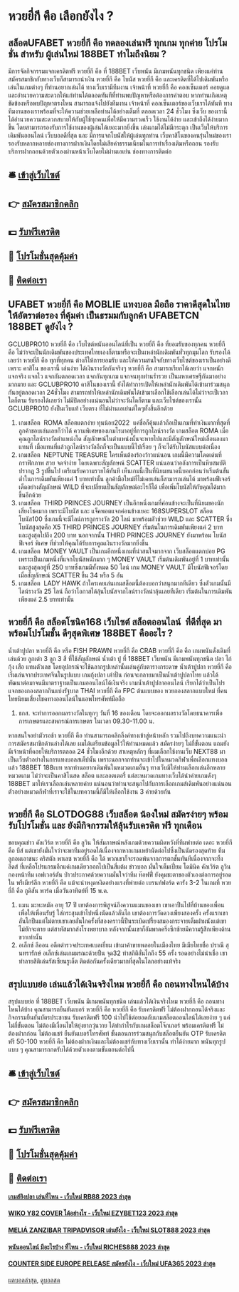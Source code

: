 # หวยยี่กี คือ เลือกยังไง ?
## สล็อตUFABET หวยยี่กี คือ ทดลองเล่นฟรี ทุกเกม ทุกค่าย โปรโมชั่น สำหรับ ผู้เล่นใหม่ 188BET ทำไมถึงนิยม ?
มีการจัดกิจกรรมแจกเครดิตฟรี หวยยี่กี คือ ที่ 188BET เว็บพนัน มีเกมพนันทุกชนิด เพียงแค่ท่านสมัครสมาชิกกับทางเว็บก็สามารถนำเงิน หวยยี่กี คือ โบนัส หวยยี่กี คือ และเครดิตที่ได้ไปเดิมพันหรือเล่นในเกมต่างๆ ที่ท่านอยากเล่นได้ ทางเว็บเรามีทีมงาน เจ้าหน้าที่ หวยยี่กี คือ คอลเซ็นเตอร์ คอยดูแลและอำนวยความสะดวกให้แก่ท่านได้ตลอดทันทีที่ท่านพบปัญหาหรือต้องการคำตอบ หากท่านเกิดเหตุขัดข้องหรือพบปัญหาตรงไหน สามารถแจ้งไปยังทีมงาน เจ้าหน้าที่ คอลเซ็นเตอร์ของเว็บเราได้ทันที ทางทีมงานของเราพร้อมที่จะให้ความช่วยเหลือท่านได้อย่างเต็มที่ ตลอดเวลา 24 ชั่วโมง
ซึ่งเว็บ ของเรานี้ได้อำนวยความสะดวกสบายให้กับผู้ใช้ทุกคนเพื่อให้มีความรวดเร็ว ใช้งานได้ง่าย และเข้าถึงได้ง่ายมากขึ้น โดยสามารถรองรับการใช้งานของผู้เล่นได้เยอะมากยิ่งขึ้น เล่นเกมได้ไม่มีกระตุก เป็นเว็บให้บริการ เดิมพันออนไลน์ เว็บบอลดีที่สุด และ มีการแจกโบนัสให้ผู้เล่นทุกท่าน
เว็บคาสิโนของคนรุ่นใหม่ของเรารองรับหลากหลายช่องทางการฝากเงินโดยไม่เสียค่าธรรมเนียมในการทำเรื่องเติมหรือถอน รองรับบริการฝากถอนด้วยตัวเองผ่านหน้าเว็บโดยไม่ผ่านเอเย่น
ช่องทางการติดต่อ

## 🛎 [เข้าสู่เว็บไซต์](https://bit.ly/3SdLNi2)
## 👉 [สมัครสมาชิกคลิก](https://bit.ly/3SdLNi2)
## 💵 [รับฟรีเครดิต](https://bit.ly/3dyRKHj)
## 👑 [โปรโมชั่นสุดคุ้มค่า](https://bit.ly/3dyRKHj)
## 📱 [ติดต่อเรา](https://bit.ly/3dyRKHj)

## UFABET หวยยี่กี คือ MOBLIE แทงบอล มือถือ ราคาดีสุดในไทย ให้อัตราต่อรอง ที่คุ้มค่า เป็นธรมมกับลูกค้า UFABETCN 188BET ดูยังไง ?
GCLUBPRO10 หวยยี่กี คือ เว็บไซต์พนันออนไลน์ที่เป็น หวยยี่กี คือ ที่ยอมรับของทุกคน หวยยี่กี คือ ไม่ว่าจะเป็นนักเดิมพันของประเทศไทยเองก็ตามหรือจะเป็นเหล่านักเดิมพันทั่วทุกมุมโลก รับรองได้เลยว่า หวยยี่กี คือ ทุกที่ทุกคน ต่างก็ให้การยอมรับ และให้ความสนใจกับทางเว็บไซต์ของเราเป็นอย่างดี เพราะ คาสิโน ของเรานี้ เล่นง่าย ได้เงินรางวัลกันจริงๆ หวยยี่กี คือ สามารถเรียกได้เลยว่า แจกหนัก แจกจริง แจกไว แจกกันตลอดเวลา แจกกันทุกเกม แจกจนทุกท่านร่ำรวย เป็นมหาเศรษฐีกันมาอย่างมากมาย และ GCLUBPRO10 คาสิโนของเรานี้ ยังได้ทำการเปิดให้เหล่านักเดิมพันได้เข้ามาร่วมสนุกกันอยู่ตลอดเวลา 24ชั่วโมง สามารถทำให้เหล่านักเดิมพันได้เข้ามาเลือกใช้เลือกเล่นได้ไม่ว่าจะเป็เวลาใดก็ตาม รับรองได้เลยว่า ไม่มีปิดอย่างแน่นอนไม่ว่าจะวันไดก็ตาม และเว็บไซต์ของเรานั้น GCLUBPRO10 ยังป็นเว็บแท้ เว็บตรง ที่ไม่ผ่านเอเย่นต์ใดๆทั้งสิ้นอีกด้วย
1. เกมสล็อต  ROMA สล็อตแตกง่าย ทุนน้อย2022  แค่ชื่อก็คุ้นแล้วถือเป็นเกมที่ทำเงินมากที่สุดที่ลูกค้าชอบเล่นเลยก็ว่าได้ ความพิเศษของเกมโรมาอยู่ที่การถูกไลน์รางวัล เกมสล็อต ROMA เมื่อคุณถูกไลน์รางวัลตำแหน่งใด สัญลักษณ์ในตำแหน่งนั้นจะหายไปและมีสัญลักษณ์ใหม่เลื่อนลงมาแทนที่ เมื่อแทนที่แล้วถูกไลน์รางวัลอีกก็จะเป็นแบบนี้ไปเรื่อย ๆ ก็จะได้รับโบนัสแบบต่อเนื่อง
2. เกมสล็อต  NEPTUNE TREASURE ใครเห็นต้องร้องว้าวแน่นอน เกมนี้มีความโดดเด่นที่กราฟิกภาพ สวย จดจำง่าย โดยเฉพาะสัญลักษณ์ SCATTER แน่นอนว่าอลังการเป็นหีบสมบัติปรากฏ 3 รูปขึ้นไป เตรียมรับความรวยได้ทันที เห็นเกมนี้เป็นที่นิยมขนาดนี้บอกก่อนว่าเริ่มต้นขั้นต่ำในการเดิมพันเพียงแค่ 1 บาทเท่านั้น ลูกค้ามือใหม่ที่ไม่เคยเล่นก็สามารถเล่นได้ มาพร้อมฟีเจอร์เด็ดอย่างสัญลักษณ์ WILD ที่จะเปลี่ยนเป็นสัญลักษณ์อะไรก็ได้ เพื่อเพิ่มโบนัสให้กับคุณได้มากขึ้นอีกด้วย
3. เกมสล็อต  THIRD PRINCES JOURNEY เป็นอีกหนึ่งเกมที่ค่อนข้างจะเป็นที่นิยมของนักเสี่ยงโชคมาก เพราะมีโบนัส และ แจ็คพอตแจกค่อนข้างเยอะ 168SUPERSLOT สล็อต โบนัส100 ซึ่งเกมนี้จะมีไลน์การถูกรางวัล 20 ไลน์ มาพร้อมตัวช่วย WILD และ SCATTER ซึ่งโบนัสสูงสุดคือ X5 THIRD PRINCES JOURNEY เริ่มต้นในการเดิมพันเพียงแค่ 2 บาท และสูงสุดไปถึง 200 บาท นอกจากนั้น THIRD PRINCES JOURNEY ยังมาพร้อม โบนัสฟีเจอร์ พิเศษ ที่ช่วยให้คุณได้รับการคูณเงินรางวัลมากยิ่งขึ้น
4. เกมสล็อต  MONEY VAULT เป็นเกมอีกหนึ่งเกมที่น่าสนใจมากจาก เว็บสล็อตแตกบ่อย PG  เพราะเป็นเกมหนึ่งที่แจกโบนัสหนักมาก ๆ MONEY VAULT เริ่มต้นเดิมพันอยู่ที่ 1 บาทเท่านั้น และสูงสุดอยู่ที่ 250 บาทซึ่งเกมมีทั้งหมด 50 ไลน์ เกม MONEY VAULT มีโบนัสฟีเจอร์โดยเมื่อสัญลักษณ์ SCATTER ขึ้น 34 หรือ 5 อัน
5. เกมสล็อต  LADY HAWK ถ้าใครเคยเล่นเกมสล็อตนี้ต้องบอกว่าสนุกมากทีเดียว ซึ่งตัวเกมนั้นมีไลน์รางวัล 25 ไลน์ ถือว่าโอกาสได้ลุ้นโบนัสจากไลน์รางวัลน่าลุ้นเลยทีเดียว เริ่มต้นในการเดิมพันเพียงแค่ 2.5 บาทเท่านั้น

## หวยยี่กี คือ สล็อตโซนิค168 เว็บไซต์ สล็อตออนไลน์  ที่ดีที่สุด มาพร้อมโปรโมชั้น ดีๆสุดพิเศษ 188BET คืออะไร ?
น้ำเต้าปูปลา หวยยี่กี คือ หรือ FISH PRAWN หวยยี่กี คือ CRAB หวยยี่กี คือ คือ เกมพนันดั่งเดิมที่เล่นด้วย ลูกเต๋า 3 ลูก 3 สี ที่ใช้สัญลักษณ์ น้ำเต้า ปู ที่ 188BET เว็บพนัน มีเกมพนันทุกชนิด ปลา ไก่ กุ้ง เสือ แทนตัวเลข โดยอุปกรณ์จะใช้ฉลากรูปเหล่านั้นเล่นคู่กับตารางกระดาษ
น้ำเต้าปูปลา หวยยี่กี คือ เริ่มเล่นจากประเทศจีนในรูปแบบ เกมกุ้งปลา เต๋าปั่น ก่อนจะกลายมาเป็นน้ำเต้าปูปลาไทย แล้วได้พัฒนาต่อมาจนมีมาตราฐานเป็นเกมออนไลน์ได้เงินจริง เกมน้ำเต้าปูปลาออนไลน์ เรียกได้ว่าเป็นโปรแจกของกองสลากกินแบ่งรัฐบาล THAI หวยยี่กี คือ FPC ต้นแบบของ หวยกองสลากแบบใหม่ ที่คนไทยนิยมเสี่ยงโชคทางออนไลน์ในแอพโทรศัพท์มือถือ
1. ธกส. จะทำการออกผลรางวัลในทุกๆ วันที่ 16 ของเดือน โดยจะออกผลรางวัลโดยธนาคารเพื่อการเกษตรและสหกรณ์การเกษตร ในเวลา 09.30-11.00 น.

หากสนใจอย่ามัวรอช้า หวยยี่กี คือ ท่านสามารถคลิกลิ้งค์ทางเข้าสู่หน้าหลัก รวมไปถึงบทความแนะนำการสมัครสมาชิกด้านล่างได้เลย ผมได้เตรียมข้อมูลไว้ให้ท่านหมดแล้ว สมัครง่ายๆ ไม่กี่ขั้นตอน แถมยังมีเจ้าหน้าที่คอยให้บริการตลอด 24 ชั่วโมงอีกด้วย
สาเหตุหลักๆ ที่ผมเลือกใช้งานเว็บ NEXT88 มาเป็นเว็บตัวอย่างในการแทงบอลสเต็ปนั้น เพราะนอกจากท่านจะเข้าไปในหมวดกีฬาเพื่อเลือกแทงบอลแล้ว 188BET 188เบท หากท่านอยากเดิมพันในหมวดเกมอื่นๆ ทางเว็บมีให้ท่านเลือกเล่นอีกหลายหมวดเกม ไม่ว่าจะเป็นคาสิโนสด สล็อต และลอตเตอรี่ แต่ละหมวดเกมทางเว็บได้นำค่ายเกมดังๆ 188BET มาให้เราเลือกเล่นหลายค่าย แน่นอนว่าท่านจะสนุกไปกับการเลือกเกมส์เดิมพันอย่างแน่นอน ตัวอย่างหมวดกีฬาที่เราจะใช้ในบทความนี้ก็มีให้เลือกใช้งาน 3 ค่ายด้วยกัน

## หวยยี่กี คือ SLOTDOG88 เว็บสล็อต น้องใหม่ สมัครง่ายๆ พร้อมรับโปรโมชั่น และ ยังมีกิจกรรมให้ลุ้นรับเครดิต ฟรี ทุกเดือน
ขอบคุณข่าว
คัลเวิร์ต หวยยี่กี คือ ลูวิน ให้สัมภาษณ์หลังเกมด้วยความผิดหวังที่ทีมพ่ายต่อ เดอะ หวยยี่กี คือ บีส์ แต่เขายังมั่นใจว่าจะพาทีมอยู่รอดได้เนื่องจากหากเกมเหย้านัดต่อไปซึ่งเป็นนัดรองสุดท้าย ทีมลูกอมเอาชนะ คริสตัล พาเลซ หวยยี่กี คือ ได้ พวกเขาก็จะรอดพ้นจากการตกชั้นทันทีเนื่องจากจะทิ้ง ลีดส์ ที่เหลือโปรแกรมอีกแค่เกมเดียวออกไปเป็นสี่แต้ม
ข่าวบอล มั่นใจเต็มเปี่ยม โดมินิค คัลเวิร์ต ลูวิน กองหน้าทีม เอฟเวอร์ตัน ป่าวประกาศด้วยความมั่นใจว่าทีม ท๊อฟฟี่ ยังคุมชะตาของตัวเองต่อการอยู่รอดใน พรีเมียร์ลีก หวยยี่กี คือ แม้จะน่าหงุดหงิดอย่างแรงที่พ่ายต่อ เบรนท์ฟอร์ด คารัง 3-2 ในเกมที่ หวยยี่กี คือ กูดิสัน พาร์ค เมื่อวันอาทิตย์ที่ 15 พ.ค.
1. แมน มะหะหมัด อายุ 17 ปี เขาต้องการพิสูจน์ถึงความแมนของเขา เขาเอาปืนไปที่บ้านของเพื่อน เพื่อให้เพื่อนรับรู้ ใส่กระสุนเข้าไปหนึ่งนัดแล้วลั่นไก เขาต้องการวัดดวงเพียงสองครั้ง ครั้งแรกเขาลั่นไกปืนแต่ไม่ตายเขาเลยลั่นไกครั้งที่สองคราวนี้ปืนระเบิดเปรี้ยงสมองกระจายเต็มฝาผนังแต่เขาไม่ยักจะตาย แต่สาหัสมากส่งโรงพยาบาล หลังจากนั้นเขาก็อัมพาดครึ่งซีกซ้ายมีความรู้สึกเพียงด้านขวาเท่านั้น
2. อเล็กซ์ ลีออน อดีตตำรวจประเทศเบลเยี่ยม เข้ามาค้าขายพลอยในเมืองไทย มีเมียไทยชื่อ ปราณี สุนทรารักษ์ อเล็กซ์เล่นเกมมรณะด้วยปืน จุด32 ทำสถิติลั่นไกถึง 55 ครั้ง รอดอย่างไม่น่าเชื่อ เขาทำลายสิติเล่นรัสเซียนรูเล็ต ติดต่อกันครั้งเดียวมากที่สุดในโลกอย่างแท้จริง

## สรุปแบบย่อ เล่นแล้วได้เงินจริงไหม หวยยี่กี คือ ถอนทางไหนได้บ้าง
สรุปแบบย่อ ที่ 188BET เว็บพนัน มีเกมพนันทุกชนิด เล่นแล้วได้เงินจริงไหม หวยยี่กี คือ ถอนทางไหนได้บ้าง คุณสามารถยืนยันเบอร์ หวยยี่กี คือ หวยยี่กี คือ รับเครดิตฟรี ไม่ต้องฝากถอนได้จริงและกิจกรรมยืนยันบัตรประชาชน รับเครดิตฟรี 100 นำไปใช้ต่อยอดกับเกมสล็อตออนไลน์ได้เลยง่าย ๆ แค่ไม่กี่ขั้นตอน ไม่ต้องมีเงื่อนไขให้ยุ่งยากวุ่นวาย ได้ทำกำไรกับเกมสล็อตโจ๊กเกอร์ พร้อมเครดิตฟรี ไม่ต้องฝากก่อน ไม่ต้องแชร์ ยืนยันเบอร์โทรศัพท์
ขั้นตอนการร่วมสนุกกับสล็อตยืนยัน OTP รับเครดิตฟรี 50-100 หวยยี่กี คือ ไม่ต้องฝากเงินและไม่ต้องแชร์กับทางเว็บเรานั้น ทำได้ง่ายมาก พนันทุกรูปแบบ ๆ คุณสามารถกดรับได้ด้วยตัวเองตามขั้นตอนต่อไปนี้

## 🛎 [เข้าสู่เว็บไซต์](https://bit.ly/3SdLNi2)
## 👉 [สมัครสมาชิกคลิก](https://bit.ly/3SdLNi2)
## 💵 [รับฟรีเครดิต](https://bit.ly/3dyRKHj)
## 👑 [โปรโมชั่นสุดคุ้มค่า](https://bit.ly/3dyRKHj)
## 📱 [ติดต่อเรา](https://bit.ly/3dyRKHj)

#### [เกมส์ยิงปลา เล่นที่ไหน - เว็บใหม่ RB88 2023 ล่าสุด](https://atom.io/themes/เกมส์ยิงปลา%20เล่นที่ไหน%20-%20เว็บใหม่%20rb88%202023%20ล่าสุด)
#### [WIKO Y82 COVER ได้อย่างไร - เว็บใหม่ EZYBET123 2023 ล่าสุด](https://atom.io/themes/wiko%20y82%20cover%20ได้อย่างไร%20-%20เว็บใหม่%20ezybet123%202023%20ล่าสุด)
#### [MELIÁ ZANZIBAR TRIPADVISOR เล่นยังไง - เว็บใหม่ SLOT888 2023 ล่าสุด](https://atom.io/themes/meliá%20zanzibar%20tripadvisor%20เล่นยังไง%20-%20เว็บใหม่%20slot888%202023%20ล่าสุด)
#### [พนันออนไลน์ มีอะไรบ้าง ที่ไหน - เว็บใหม่ RICHES888 2023 ล่าสุด](https://atom.io/themes/พนันออนไลน์%20มีอะไรบ้าง%20ที่ไหน%20-%20เว็บใหม่%20riches888%202023%20ล่าสุด)
#### [COUNTER SIDE EUROPE RELEASE สมัครยังไง - เว็บใหม่ UFA365 2023 ล่าสุด](https://atom.io/themes/counter%20side%20europe%20release%20สมัครยังไง%20-%20เว็บใหม่%20ufa365%202023%20ล่าสุด)

[ผลบอลล่าสุด](https://siamsport.tv "ผลบอลล่าสุด"), [ดูบอลสด](https://siamsport.tv/ดูบอลสด "ดูบอลสด")